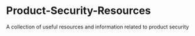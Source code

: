 # Product-Security-Resources
A collection of useful resources and information related to product security
